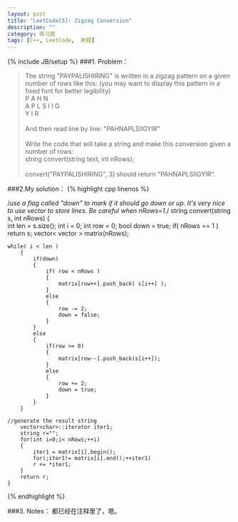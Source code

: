 ```yaml
---
layout: post
title: "LeetCode[5]: Zigzag Conversion"
description: ""
category: 练习题
tags: [C++, LeetCode,  刷题]
---
```

{% include JB/setup %}
###1. Problem：
<blockquote>
 The string "PAYPALISHIRING" is written in a zigzag pattern on a given number of rows like this: (you may want to display this pattern in a fixed font for better legibility)<br>
P   A   H   N<br>
A P L S I I G<br>
Y   I   R<br>
<br>
And then read line by line: "PAHNAPLSIIGYIR"<br>
<br>
Write the code that will take a string and make this conversion given a number of rows:<br>
string convert(string text, int nRows);<br>
<br>
convert("PAYPALISHIRING", 3) should return "PAHNAPLSIIGYIR".<br>
</blockquote>
###2.My solution：
{% highlight cpp linenos %}

/*use a flag called "down" to mark if it should go down or up.
It's very nice to use vector<char> to store lines.
Be careful when nRows=1.*/
string convert(string s, int nRows) {    
        int len = s.size();
        int i = 0;
        int row = 0;
        bool down = true;
        if( nRows == 1 ) return s;
        vector< vector<char> > matrix(nRows);
        
	while( i < len )
        {
            if(down)
            {
                if( row < nRows )
                {
                    matrix[row++].push_back( s[i++] );
                }
                else
                {
                    row -= 2;
                    down = false;
                }
            }
            else
            {
                if(row >= 0)
                {
                    matrix[row--].push_back(s[i++]);
                }
                else
                {
                    row += 2;
                    down = true;
                }
            }
        }
	
	//generate the result string
        vector<char>::iterator iter1;
        string r="";
        for(int i=0;i< nRows;++i)
        {
            iter1 = matrix[i].begin();
            for(;iter1!= matrix[i].end();++iter1)
            r += *iter1;
        }
        return r;
    }
{% endhighlight %}

###3. Notes：
都已经在注释里了，嗯。
